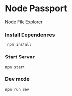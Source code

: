 # Node Passport
Node File Explorer
### Install Dependences 
``` npm install```
### Start Server
```npm start```
### Dev mode
```npm run dev```

